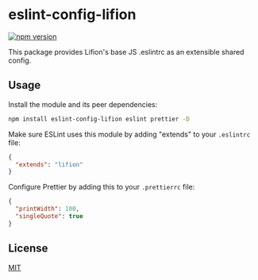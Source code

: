 # eslint-config-lifion

[![npm version](https://badge.fury.io/js/eslint-config-lifion.svg)](http://badge.fury.io/js/eslint-config-lifion)

This package provides Lifion's base JS .eslintrc as an extensible shared config.

## Usage

Install the module and its peer dependencies:

```sh
npm install eslint-config-lifion eslint prettier -D
```

Make sure ESLint uses this module by adding "extends" to your `.eslintrc` file:

```json
{
  "extends": "lifion"
}
```

Configure Prettier by adding this to your `.prettierrc` file:

```json
{
  "printWidth": 100,
  "singleQuote": true
}
```

## License

[MIT](LICENSE)
